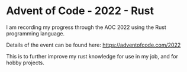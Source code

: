 # Advent of Code - 2022 - Rust

I am recording my progress through the AOC 2022 using the Rust programming language.

Details of the event can be found here: https://adventofcode.com/2022

This is to further improve my rust knowledge for use in my job, and for hobby projects.